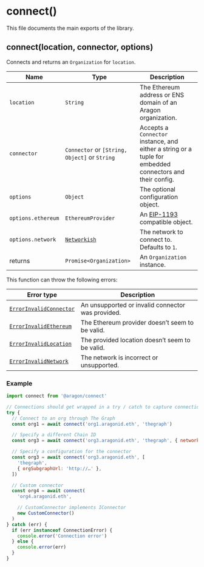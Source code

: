 # connect\(\)

This file documents the main exports of the library.

## connect\(location, connector, options\)

Connects and returns an `Organization` for `location`.

| Name               | Type                                          | Description                                                                                              |
| ------------------ | --------------------------------------------- | -------------------------------------------------------------------------------------------------------- |
| `location`         | `String`                                      | The Ethereum address or ENS domain of an Aragon organization.                                            |
| `connector`        | `Connector` or `[String, Object]` or `String` | Accepts a `Connector` instance, and either a string or a tuple for embedded connectors and their config. |
| `options`          | `Object`                                      | The optional configuration object.                                                                       |
| `options.ethereum` | `EthereumProvider`                            | An [EIP-1193](https://eips.ethereum.org/EIPS/eip-1193) compatible object.                                |
| `options.network`  | [`Networkish`](./types.md#networkish)         | The network to connect to. Defaults to `1`.                                                              |
| returns            | `Promise<Organization>`                       | An `Organization` instance.                                                                              |

This function can throw the following errors:

| Error type                                                     | Description                                       |
| -------------------------------------------------------------- | ------------------------------------------------- |
| [`ErrorInvalidConnector`](./errors.md#error-invalid-connector) | An unsupported or invalid connector was provided. |
| [`ErrorInvalidEthereum`](./errors.md#error-invalid-ethereum)   | The Ethereum provider doesn’t seem to be valid.   |
| [`ErrorInvalidLocation`](./errors.md#error-invalid-location)   | The provided location doesn’t seem to be valid.   |
| [`ErrorInvalidNetwork`](./errors.md#error-invalid-network)     | The network is incorrect or unsupported.          |

### Example

```javascript
import connect from '@aragon/connect'

// Connections should get wrapped in a try / catch to capture connection errors
try {
  // Connect to an org through The Graph
  const org1 = await connect('org1.aragonid.eth', 'thegraph')

  // Specify a different Chain ID
  const org3 = await connect('org3.aragonid.eth', 'thegraph', { network: 4 })

  // Specify a configuration for the connector
  const org3 = await connect('org3.aragonid.eth', [
    'thegraph',
    { orgSubgraphUrl: 'http://…' },
  ])

  // Custom connector
  const org4 = await connect(
    'org4.aragonid.eth',

    // CustomConnector implements IConnector
    new CustomConnector()
  )
} catch (err) {
  if (err instanceof ConnectionError) {
    console.error('Connection error')
  } else {
    console.error(err)
  }
}
```
